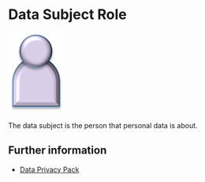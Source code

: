 <!-- SPDX-License-Identifier: CC-BY-4.0 -->
<!-- Copyright Contributors to the ODPi Data Governance project. -->

# Data Subject Role

![Icon](data-subject-role.png)

The data subject is the person that personal data is about.

## Further information

* [Data Privacy Pack](../../data-privacy-pack/README.md)
